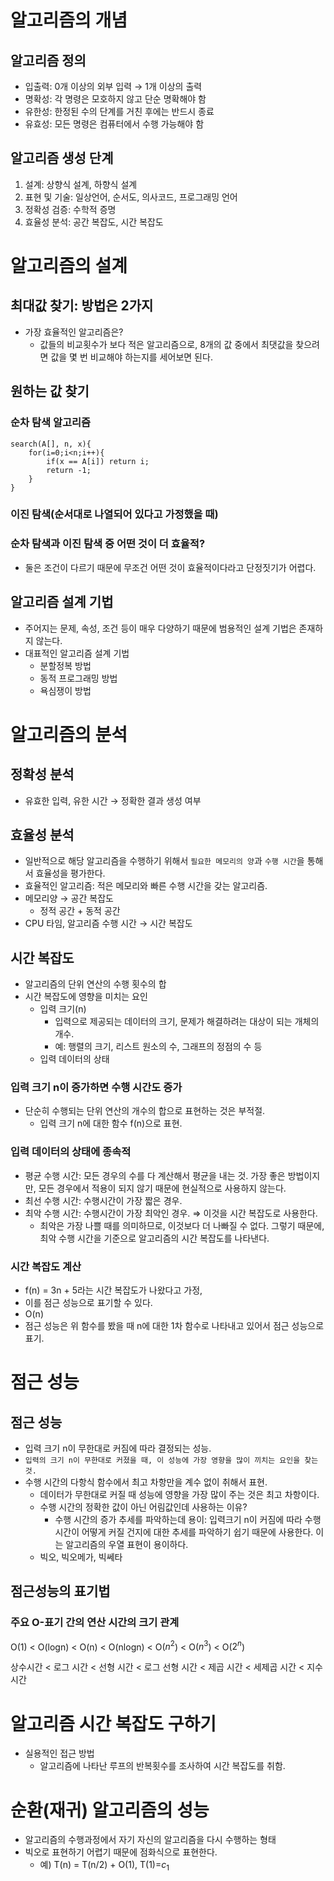 # 알고리즘의 개념

## 알고리즘 정의

- 입출력: 0개 이상의 외부 입력 → 1개 이상의 출력
- 명확성: 각 명령은 모호하지 않고 단순 명확해야 함
- 유한성: 한정된 수의 단계를 거친 후에는 반드시 종료
- 유효성: 모든 명령은 컴퓨터에서 수행 가능해야 함

## 알고리즘 생성 단계

1. 설계: 상향식 설계, 하향식 설계
2. 표현 및 기술: 일상언어, 순서도, 의사코드, 프로그래밍 언어
3. 정확성 검증: 수학적 증명
4. 효율성 분석: 공간 복잡도, 시간 복잡도

# 알고리즘의 설계

## 최대값 찾기: 방법은 2가지

- 가장 효율적인 알고리즘은?
    - 값들의 비교횟수가 보다 적은 알고리즘으로, 8개의 값 중에서 최댓값을 찾으려면 값을 몇 번 비교해야 하는지를 세어보면 된다.

## 원하는 값 찾기

### 순차 탐색 알고리즘

```
search(A[], n, x){
    for(i=0;i<n;i++){
        if(x == A[i]) return i;
		return -1;
    }
}
```

### 이진 탐색(순서대로 나열되어 있다고 가정했을 때)

### 순차 탐색과 이진 탐색 중 어떤 것이 더 효율적?

- 둘은 조건이 다르기 때문에 무조건 어떤 것이 효율적이다라고 단정짓기가 어렵다.

## 알고리즘 설계 기법

- 주어지는 문제, 속성, 조건 등이 매우 다양하기 때문에 범용적인 설계 기법은 존재하지 않는다.
- 대표적인 알고리즘 설계 기법
    - 분할정복 방법
    - 동적 프로그래밍 방법
    - 욕심쟁이 방법

# 알고리즘의 분석

## 정확성 분석

- 유효한 입력, 유한 시간 → 정확한 결과 생성 여부

## 효율성 분석

- 일반적으로 해당 알고리즘을 수행하기 위해서 `필요한 메모리의 양`과 `수행 시간`을 통해서 효율성을 평가한다.
- 효율적인 알고리즘: 적은 메모리와 빠른 수행 시간을 갖는 알고리즘.
- 메모리양 → 공간 복잡도
    - 정적 공간 + 동적 공간
- CPU 타임, 알고리즘 수행 시간 → 시간 복잡도

## 시간 복잡도

- 알고리즘의 단위 연산의 수행 횟수의 합
- 시간 복잡도에 영향을 미치는 요인
    - 입력 크기(n)
        - 입력으로 제공되는 데이터의 크기, 문제가 해결하려는 대상이 되는 개체의 개수.
        - 예: 행렬의 크기, 리스트 원소의 수, 그래프의 정점의 수 등
    - 입력 데이터의 상태

### 입력 크기 n이 증가하면 수행 시간도 증가

- 단순히 수행되는 단위 연산의 개수의 합으로 표현하는 것은 부적절.
    - 입력 크기 n에 대한 함수 f(n)으로 표현.

### 입력 데이터의 상태에 종속적

- 평균 수행 시간: 모든 경우의 수를 다 계산해서 평균을 내는 것. 가장 좋은 방법이지만, 모든 경우에서 적용이 되지 않기 때문에 현실적으로 사용하지 않는다.
- 최선 수행 시간: 수행시간이 가장 짧은 경우.
- 최악 수행 시간: 수행시간이 가장 최악인 경우. ⇒ 이것을 시간 복잡도로 사용한다.
    - 최악은 가장 나쁠 때를 의미하므로, 이것보다 더 나빠질 수 없다. 그렇기 때문에, 최악 수행 시간을 기준으로 알고리즘의 시간 복잡도를 나타낸다.

### 시간 복잡도 계산

- f(n) = 3n + 5라는 시간 복잡도가 나왔다고 가정,
- 이를 점근 성능으로 표기할 수 있다.
- O(n)
- 점근 성능은 위 함수를 봤을 때 n에 대한 1차 함수로 나타내고 있어서 점근 성능으로 표기.

# 점근 성능

## 점근 성능

- 입력 크기 n이 무한대로 커짐에 따라 결정되는 성능.
- `입력의 크기 n이 무한대로 커졌을 때, 이 성능에 가장 영향을 많이 끼치는 요인을 찾는 것.`
- 수행 시간의 다항식 함수에서 최고 차항만을 계수 없이 취해서 표현.
    - 데이터가 무한대로 커질 때 성능에 영향을 가장 많이 주는 것은 최고 차항이다.
    - 수행 시간의 정확한 값이 아닌 어림값인데 사용하는 이유?
        - 수행 시간의 증가 추세를 파악하는데 용이: 입력크기 n이 커짐에 따라 수행시간이 어떻게 커질 건지에 대한 추세를 파악하기 쉽기 때문에 사용한다. 이는 알고리즘의 우열 표현이 용이하다.
    - 빅오, 빅오메가, 빅쎄타

## 점근성능의 표기법

### 주요 O-표기 간의 연산 시간의 크기 관계

O(1) < O(logn) < O(n) < O(nlogn) < O($n^2$) < O($n^3$) < O($2^n$)

상수시간 < 로그 시간 < 선형 시간 < 로그 선형 시간 < 제곱 시간 < 세제곱 시간 < 지수 시간

# 알고리즘 시간 복잡도 구하기

- 실용적인 접근 방법
    - 알고리즘에 나타난 루프의 반복횟수를 조사하여 시간 복잡도를 취함.

# 순환(재귀) 알고리즘의 성능

- 알고리즘의 수행과정에서 자기 자신의 알고리즘을 다시 수행하는 형태
- 빅오로 표현하기 어렵기 때문에 점화식으로 표현한다.
    - 예) T(n) = T(n/2) + O(1), T(1)=$c_1$
